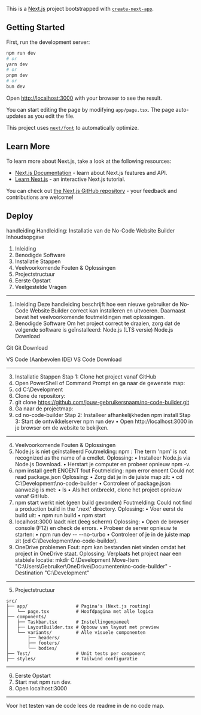 This is a [Next.js](https://nextjs.org) project bootstrapped with [`create-next-app`](https://nextjs.org/docs/app/api-reference/cli/create-next-app).

## Getting Started

First, run the development server:

```bash
npm run dev
# or
yarn dev
# or
pnpm dev
# or
bun dev
```

Open [http://localhost:3000](http://localhost:3000) with your browser to see the result.

You can start editing the page by modifying `app/page.tsx`. The page auto-updates as you edit the file.

This project uses [`next/font`](https://nextjs.org/docs/app/building-your-application/optimizing/fonts) to automatically optimize.

## Learn More

To learn more about Next.js, take a look at the following resources:

- [Next.js Documentation](https://nextjs.org/docs) - learn about Next.js features and API.
- [Learn Next.js](https://nextjs.org/learn) - an interactive Next.js tutorial.

You can check out [the Next.js GitHub repository](https://github.com/vercel/next.js) - your feedback and contributions are welcome!

## Deploy 

handleiding
Handleiding: Installatie van de No-Code Website Builder
Inhoudsopgave
1.	Inleiding
2.	Benodigde Software
3.	Installatie Stappen
4.	Veelvoorkomende Fouten & Oplossingen
5.	Projectstructuur
6.	Eerste Opstart
7.	Veelgestelde Vragen
________________________________________
1. Inleiding
Deze handleiding beschrijft hoe een nieuwe gebruiker de No-Code Website Builder correct kan installeren en uitvoeren. Daarnaast bevat het veelvoorkomende foutmeldingen met oplossingen.
2. Benodigde Software
Om het project correct te draaien, zorg dat de volgende software is geïnstalleerd:
Node.js (LTS versie)	Node.js Download

Git	Git Download

VS Code (Aanbevolen IDE)	VS Code Download

________________________________________
3. Installatie Stappen
Stap 1: Clone het project vanaf GitHub
1.	Open PowerShell of Command Prompt en ga naar de gewenste map: 
2.	cd C:\Development
3.	Clone de repository: 
4.	git clone https://github.com/jouw-gebruikersnaam/no-code-builder.git
5.	Ga naar de projectmap: 
6.	cd no-code-builder
Stap 2: Installeer afhankelijkheden
npm install
Stap 3: Start de ontwikkelserver
npm run dev
•	Open http://localhost:3000 in je browser om de website te bekijken.
________________________________________
4. Veelvoorkomende Fouten & Oplossingen
1. Node.js is niet geïnstalleerd
Foutmelding:
npm : The term 'npm' is not recognized as the name of a cmdlet.
Oplossing:
•	Installeer Node.js via Node.js Download.
•	Herstart je computer en probeer opnieuw npm -v.
2. npm install geeft ENOENT fout
Foutmelding:
npm error enoent Could not read package.json
Oplossing:
•	Zorg dat je in de juiste map zit: 
•	cd C:\Development\no-code-builder
•	Controleer of package.json aanwezig is met: 
•	ls
•	Als het ontbreekt, clone het project opnieuw vanaf GitHub.
3. npm start werkt niet (geen build gevonden)
Foutmelding:
Could not find a production build in the '.next' directory.
Oplossing:
•	Voer eerst de build uit: 
•	npm run build
•	npm start
4. localhost:3000 laadt niet (leeg scherm)
Oplossing:
•	Open de browser console (F12) en check de errors.
•	Probeer de server opnieuw te starten: 
•	npm run dev -- --no-turbo
•	Controleer of je in de juiste map zit (cd C:\Development\no-code-builder).
5. OneDrive problemen
Fout: npm kan bestanden niet vinden omdat het project in OneDrive staat.
Oplossing: Verplaats het project naar een stabiele locatie:
mkdir C:\Development
Move-Item "C:\Users\Gebruiker\OneDrive\Documenten\no-code-builder" -Destination "C:\Development"
________________________________________
5. Projectstructuur
```
src/
├── app/                  # Pagina's (Next.js routing)
│   └── page.tsx          # Hoofdpagina met alle logica
├── components/           
│   ├── Taskbar.tsx       # Instellingenpaneel
│   ├── LayoutBuilder.tsx # Opbouw van layout met preview
│   └── variants/         # Alle visuele componenten
│       ├── headers/
│       ├── footers/
│       └── bodies/
├── Test/                 # Unit tests per component
├── styles/               # Tailwind configuratie
```
________________________________________
6. Eerste Opstart
1.	Start met npm run dev.
3.	Open localhost:3000
________________________________________

Voor het testen van de code lees de readme in de no code map.

